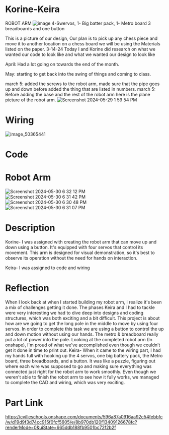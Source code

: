 # Korine-Keira
 ROBOT ARM
![image](https://github.com/nwashin59/Korine-Keira/assets/75768362/6c7190f2-5bed-4516-b100-ed7512baf955)
4-Swervos, 1- Big batter pack, 1- Metro board  3 breadboards and one button 

This is a picture of our design, Our plan is to  pick up any chess piece and move it to another location on a chess board we will be using the Materials listed on the paper. 
3-14-24 Today I and Korine did research on what we wanted our code to look like and what we wanted our design to look like 


April: Had a lot going on towards the end of the month.


May: starting to get back into the swing of things and coming to class.

march 5: added the screws to the robot arm, made sure that the pipe goes up and down before added the thing that are listed in numbers. 
march 5: Before adding the base and the rest of the robot arm here is the plane picture of the robot arm. 
![Screenshot 2024-05-29 1 59 54 PM](https://github.com/nwashin59/Korine-Keira/assets/75768362/080a58ac-6f16-4f86-a2e3-bb5d045e886c) 
# Wiring
![image_50365441](https://github.com/nwashin59/Korine-Keira/assets/75768362/424694c5-93c0-47e2-b634-a23f8fd2a4cc)

# Code 

# Robot Arm
![Screenshot 2024-05-30 6 32 12 PM](https://github.com/nwashin59/Korine-Keira/assets/75768362/4bed280c-f6f5-414f-9681-f6c2f6b8fd46)
![Screenshot 2024-05-30 6 31 42 PM](https://github.com/nwashin59/Korine-Keira/assets/75768362/25a7bb68-5dd1-4531-ac45-a432627bbca8)
![Screenshot 2024-05-30 6 30 48 PM](https://github.com/nwashin59/Korine-Keira/assets/75768362/1be0bccf-7d2e-4757-87cc-870356ed5d9a)
![Screenshot 2024-05-30 6 31 07 PM](https://github.com/nwashin59/Korine-Keira/assets/75768362/ae7e4707-e2ef-41fa-91f8-cf8b0744195f)
# Description

Korine- I was assigned with creating the robot arm that can move up and down using a button. It's equipped with four servos that control its movement. This arm is designed for visual demonstration, so it's best to observe its operation without the need for 
hands on interaction.

Keira- I was assigned to code and wiring 

# Reflection 

When I look back at when I started building my robot arm, I realize it's been a mix of challenges getting it done. The phases Keira and I had to tackle were very interesting we had to dive deep into designs and coding structures, which was both exciting and a bit difficult. This project is about how are we going to get the long pole in the middle to move by using four servos. In order to complete this task we are using a button to control the up and down motion without using our hands. The metro & breadboard really put a lot of power into the pole.  Looking at the completed robot arm (In onshape), I'm proud of what we've accomplished even though we couldn’t get it done in time to print out. 
Keira- When it came to the wiring part, I had my hands full with hooking up the 4 servos, one big battery pack, the Metro board, three breadboards, and a button. It was like a puzzle, figuring out where each wire was supposed to go and making sure everything was connected just right for the robot arm to work smoothly. Even though we weren't able to finish the robot arm to see how it fully works, we managed to complete the CAD and wiring, which was very exciting.



# Part Link 
https://cvilleschools.onshape.com/documents/596a87a0916aa92c54febbfc/w/d19d9f3d74cc915f0fcf5605/e/8b970db120f13409126678fc?renderMode=0&uiState=665ddb188fb9501bc72f2b2f



